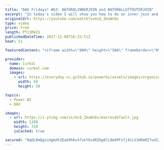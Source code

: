 ```yaml
---
title: "DAX Fridays! #62: NATURALINNERJOIN and NATURALLEFTOUTERJOIN"
excerpt: "In today's video I will show you how to do an inner join and outer join of tables using DAX.  Keynotes: 04:35 Innerjoin 07:59 Outer join  Link to download file: https://curbal.com/blog/glossary/naturalinnerjoin-dax  Link to Join tutorial in Power Query: https://www.youtube.com/watch?v=PNdxy0c1Shg  EXCEL"
originalUrl: https://youtube.com/watch?v=mcQ_ZmuWvDs
type: video
price: Free
length: PT13M42S
publishedDateTime: 2017-12-08T16:33:51Z
heat: 51

featuredContent: "<iframe width=\"800\" height=\"500\" frameborder=\"0\" src=\"https://www.youtube.com/embed/mcQ_ZmuWvDs\" allow=\"accelerometer; autoplay; encrypted-media; gyroscope; picture-in-picture\" allowfullscreen></iframe>"

provider:
  name: Curbal
  domain: curbal.com
  images:
    - url: https://everyday-cc.github.io/powerbi/assets/images/organizations/curbal.com-50x50.jpg
      width: 50
      height: 50

topics:
  - Power BI
  - DAX

images:
  - url: https://i.ytimg.com/vi/mcQ_ZmuWvDs/maxresdefault.jpg
    width: 1280
    height: 720
    isCached: true

secured: "0qDLRmQgsiUgmXhZEa69h6v47vkYOz4RZOg0lL8mXPFxTj4CLVJHRmRI7udI/FVVF59EHLToGcKHSoEMppqBswUQJ+FabR7RLBItftGibOkZFrF2mEaIoh8ZCCRH3/Do2sFLDFTl69r4Zm1OX9u9YxcJK0ECxuArLH1oCbrcAS4yF0NV4adnQvPac69BVP3HUhBh9vvOvOl+/VDSr/pOTNTfE9EdWfuFCOhPfbID7M6kcK5t0l/8A4PfxoHiLCIzFmPPHHbgRofRvNWuBAu4k9EYg1NRq2iTw/cEILcJqSBJs+Cc8hJyfeZWaBJZ3KJKnXTHkQoVUn9vLBvbLzXhV8KiIU1Rn/rYUEXYEi9lv76PWiwMkHizaM7o8Q9gW8/w5XA4JiwvXNYNq9iOPXmQTDzo8Xhvb/QcnKqLLLOitGM=;ERDMBmLCoQDWKWrMJuXWRA=="
---
```


